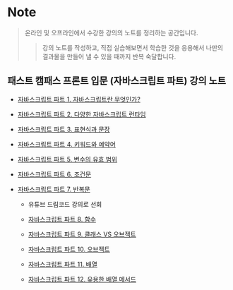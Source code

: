 # Note

> 온라인 및 오프라인에서 수강한 강의의 노트를 정리하는 공간입니다.
>
> > 강의 노트를 작성하고, 직접 실습해보면서 학습한 것을 응용해서 나만의 결과물을 만들어 낼 수 있을 때까지 반복 숙달합니다.

## 패스트 캠패스 프론트 입문 (자바스크립트 파트) 강의 노트

- [자바스크립트 파트 1. 자바스크립트란 무엇인가?](https://github.com/hyuns619/TIL/blob/master/ETC/Note/FastCampus_JavaScript/001-%EC%9E%90%EB%B0%94%EC%8A%A4%ED%81%AC%EB%A6%BD%ED%8A%B8%EB%9E%80%20%EB%AC%B4%EC%97%87%EC%9D%B8%EA%B0%80.md)
- [자바스크립트 파트 2. 다양한 자바스크립트 런타임](https://github.com/sunghyunjeonme/TIL/blob/master/ETC/Note/FastCampus_JavaScript/002-%EB%8B%A4%EC%96%91%ED%95%9C%20%EC%9E%90%EB%B0%94%EC%8A%A4%ED%81%AC%EB%A6%BD%ED%8A%B8%20%EB%9F%B0%ED%83%80%EC%9E%84%20%ED%99%98%EA%B2%BD.md)
- [자바스크립트 파트 3. 표현식과 문장](https://github.com/sunghyunjeonme/TIL/blob/master/ETC/Note/FastCampus_JavaScript/003-Expression%20vs%20Statement.md)
- [자바스크립트 파트 4. 키워드와 예약어]()
- [자바스크립트 파트 5. 변수의 유효 범위](https://github.com/sunghyunjeonme/TIL/blob/master/ETC/Note/FastCampus_JavaScript/004-%ED%82%A4%EC%9B%8C%EB%93%9C%EC%99%80%20%EC%98%88%EC%95%BD%EC%96%B4.md)
- [자바스크립트 파트 6. 조건문](https://github.com/sunghyunjeonme/TIL/blob/master/ETC/Note/FastCampus_JavaScript/006-%EC%A1%B0%EA%B1%B4%EB%AC%B8.md)
- [자바스크립트 파트 7. 반복문](https://github.com/sunghyunjeonme/TIL/blob/master/ETC/Note/FastCampus_JavaScript/007-%EB%B0%98%EB%B3%B5%EB%AC%B8.md)

  - 유튜브 드림코드 강의로 선회
  - [자바스크립트 파트 8. 함수](https://github.com/sunghyunjeonme/TIL/blob/master/ETC/Note/FastCampus_JavaScript/008-%ED%95%A8%EC%88%98.md)
  - [자바스크립트 파트 9. 클래스 VS 오브젝트](https://github.com/sunghyunjeonme/TIL/blob/master/ETC/Note/FastCampus_JavaScript/009-Class%20vs%20Object.md)

  - [자바스크립트 파트 10. 오브젝트](https://github.com/sunghyunjeonme/TIL/blob/master/ETC/Note/FastCampus_JavaScript/010-Object.md)
  - [자바스크립트 파트 11. 배열](https://github.com/sunghyunjeonme/TIL/blob/master/ETC/Note/FastCampus_JavaScript/011-Array.md)
  - [자바스크립트 파트 12. 유용한 배열 메서드](https://github.com/sunghyunjeonme/TIL/blob/master/ETC/Note/FastCampus_JavaScript/012-Useful%20array%20function.md)
